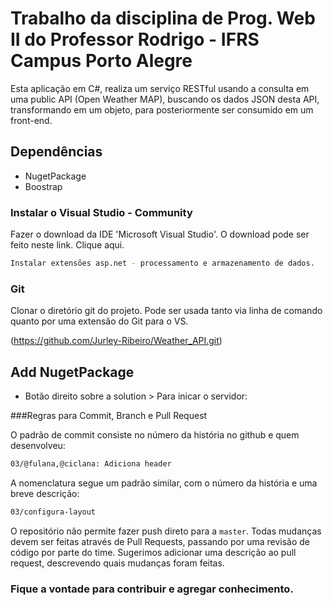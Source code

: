 # Trabalho da disciplina de Prog. Web II do Professor Rodrigo - IFRS Campus Porto Alegre

Esta aplicação em C#, realiza um serviço RESTful usando a consulta em uma public API (Open Weather MAP), buscando os dados JSON desta API, transformando em um objeto, para posteriormente ser consumido em um front-end.


## Dependências

- NugetPackage
- Boostrap


### Instalar o Visual Studio - Community

Fazer o download da IDE 'Microsoft Visual Studio'. O download pode ser feito neste link. Clique aqui.

```bash
Instalar extensões asp.net - processamento e armazenamento de dados.
```

### Git

Clonar o diretório git do projeto. Pode ser usada tanto via linha de comando quanto por uma extensão do Git para o VS.

(https://github.com/Jurley-Ribeiro/Weather_API.git)


## Add NugetPackage

- Botão direito sobre a solution > 
Para inicar o servidor:


###Regras para Commit, Branch e Pull Request

O padrão de commit consiste no número da história no github e quem desenvolveu:

```sh
03/@fulana,@ciclana: Adiciona header
```

A nomenclatura segue um padrão similar, com o número da história e uma breve descrição:

```sh
03/configura-layout
```

O repositório não permite fazer push direto para a `master`. Todas mudanças devem ser feitas através de Pull Requests, passando por uma revisão de código por parte do time. Sugerimos adicionar uma descrição ao pull request, descrevendo quais mudanças foram feitas.

### Fique a vontade para contribuir e agregar conhecimento. 

